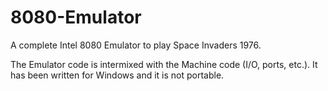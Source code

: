 # 8080-Emulator
A complete Intel 8080 Emulator to play Space Invaders 1976.

The Emulator code is intermixed with the Machine code (I/O, ports, etc.). It has been written for Windows and it is not portable.
